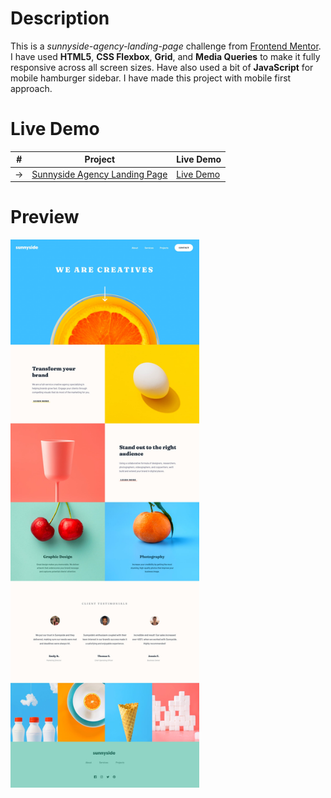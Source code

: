 # Description
This is a <i>sunnyside-agency-landing-page</i> challenge from <a href="https://www.frontendmentor.io/challenges/sunnyside-agency-landing-page-7yVs3B6ef/hub/sunnyside-agency-landing-page-9Q93eZ2Ijo" target="_blank">Frontend Mentor</a>.
I have used <b>HTML5</b>, <b>CSS Flexbox</b>, <b>Grid</b>, and <b>Media Queries</b> to make it fully responsive across all screen sizes. Have also used a bit of <b>JavaScript</b> for mobile hamburger sidebar. I have made this project with mobile first approach.

# Live Demo
|  #  | Project                                                                                                                     | Live Demo                                                                          |
| :-: | --------------------------------------------------------------------------------------------------------------------------- | ---------------------------------------------------------------------------------- |
| ->  | [Sunnyside Agency Landing Page](https://github.com/architkakkar/HTML-CSS/tree/main/sunnyside-agency-landing-page)           | [Live Demo](https://architkakkar.github.io/HTML-CSS/sunnyside-agency-landing-page/)|

# Preview 
<img src="https://github.com/architkakkar/HTML-CSS/blob/main/sunnyside-agency-landing-page/design/desktop-design.jpg" alt="" width="60%" height="60%" />
